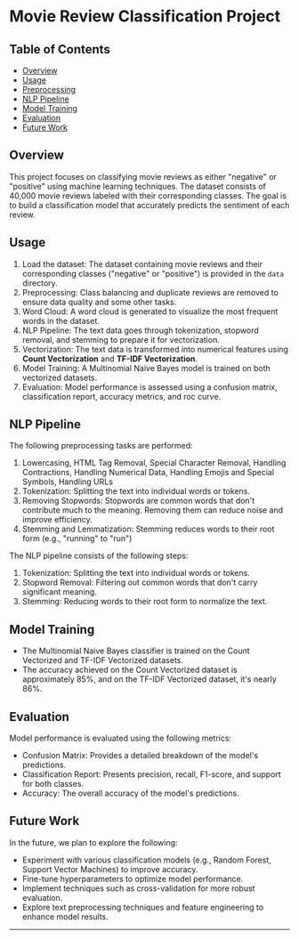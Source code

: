 # Movie Review Classification Project

## Table of Contents

- [Overview](#overview)
- [Usage](#usage)
- [Preprocessing](#preprocessing)
- [NLP Pipeline](#nlp-pipeline)
- [Model Training](#model-training)
- [Evaluation](#evaluation)
- [Future Work](#future-work)

## Overview

This project focuses on classifying movie reviews as either "negative" or "positive" using machine learning techniques. The dataset consists of 40,000 movie reviews labeled with their corresponding classes. The goal is to build a classification model that accurately predicts the sentiment of each review.

## Usage

1. Load the dataset: The dataset containing movie reviews and their corresponding classes ("negative" or "positive") is provided in the `data` directory.
2. Preprocessing: Class balancing and duplicate reviews are removed to ensure data quality and some other tasks.
3. Word Cloud: A word cloud is generated to visualize the most frequent words in the dataset.
4. NLP Pipeline: The text data goes through tokenization, stopword removal, and stemming to prepare it for vectorization.
5. Vectorization: The text data is transformed into numerical features using **Count Vectorization** and **TF-IDF Vectorization**.
6. Model Training: A Multinomial Naive Bayes model is trained on both vectorized datasets.
7. Evaluation: Model performance is assessed using a confusion matrix, classification report, accuracy metrics, and roc curve.

## NLP Pipeline

The following preprocessing tasks are performed:

1. Lowercasing, HTML Tag Removal, Special Character Removal, Handling Contractions, Handling Numerical Data, Handling Emojis and Special Symbols, Handling URLs 
2. Tokenization: Splitting the text into individual words or tokens.
3. Removing Stopwords: Stopwords are common words that don't contribute much to the meaning. Removing them can reduce noise and improve efficiency.
4. Stemming and Lemmatization: Stemming reduces words to their root form (e.g., "running" to "run")

The NLP pipeline consists of the following steps:

1. Tokenization: Splitting the text into individual words or tokens.
2. Stopword Removal: Filtering out common words that don't carry significant meaning.
3. Stemming: Reducing words to their root form to normalize the text.

## Model Training

- The Multinomial Naive Bayes classifier is trained on  the Count Vectorized and TF-IDF Vectorized datasets.
- The accuracy achieved on the Count Vectorized dataset is approximately 85%, and on the TF-IDF Vectorized dataset, it's nearly 86%.

## Evaluation

Model performance is evaluated using the following metrics:

- Confusion Matrix: Provides a detailed breakdown of the model's predictions.
- Classification Report: Presents precision, recall, F1-score, and support for both classes.
- Accuracy: The overall accuracy of the model's predictions.

## Future Work

In the future, we plan to explore the following:

- Experiment with various classification models (e.g., Random Forest, Support Vector Machines) to improve accuracy.
- Fine-tune hyperparameters to optimize model performance.
- Implement techniques such as cross-validation for more robust evaluation.
- Explore text preprocessing techniques and feature engineering to enhance model results.

---
